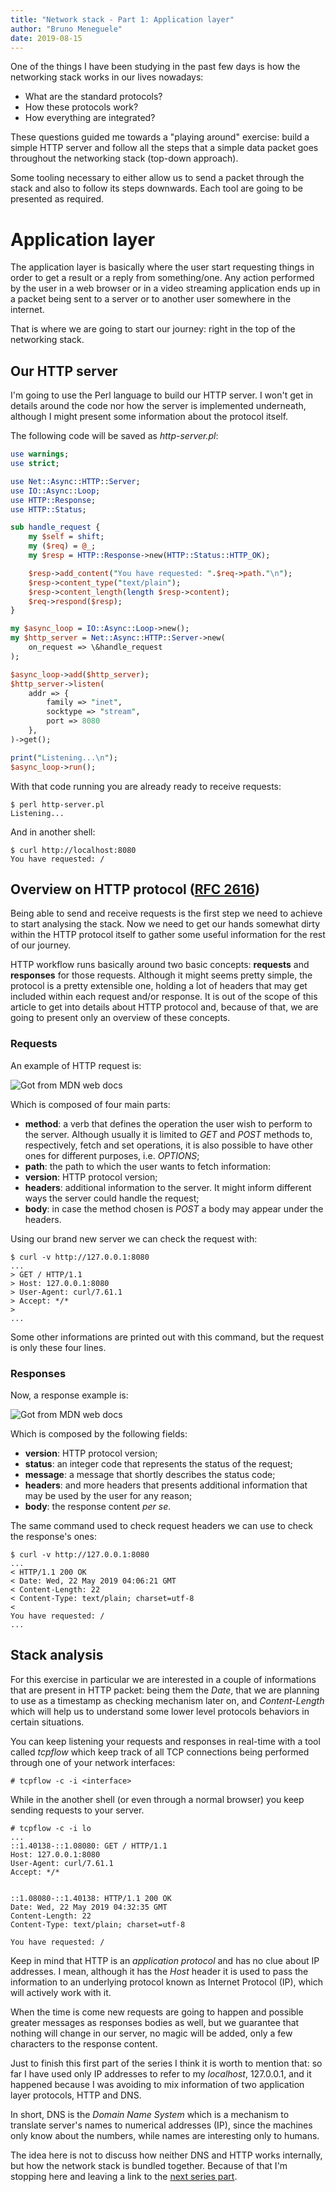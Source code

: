 ```yaml
---
title: "Network stack - Part 1: Application layer"
author: "Bruno Meneguele"
date: 2019-08-15
---
```


One of the things I have been studying in the past few days is how the
networking stack works in our lives nowadays:

* What are the standard protocols?
* How these protocols work?
* How everything are integrated?

These questions guided me towards a "playing around" exercise: build a simple
HTTP server and follow all the steps that a simple data packet goes throughout
the networking stack (top-down approach).

Some tooling necessary to either allow us to send a packet through the stack
and also to follow its steps downwards. Each tool are going to be presented as
required.

# Application layer

The application layer is basically where the user start requesting things in
order to get a result or a reply from something/one. Any action performed by
the user in a web browser or in a video streaming application ends up in a
packet being sent to a server or to another user somewhere in the internet.

That is where we are going to start our journey: right in the top of the
networking stack.

## Our HTTP server

I'm going to use the Perl language to build our HTTP server. I won't get in
details around the code nor how the server is implemented underneath, although
I might present some information about the protocol itself.

The following code will be saved as _http-server.pl_:

```perl
use warnings;
use strict;

use Net::Async::HTTP::Server;
use IO::Async::Loop;
use HTTP::Response;
use HTTP::Status;

sub handle_request {
    my $self = shift;
    my ($req) = @_;
    my $resp = HTTP::Response->new(HTTP::Status::HTTP_OK);

    $resp->add_content("You have requested: ".$req->path."\n");
    $resp->content_type("text/plain");
    $resp->content_length(length $resp->content);
    $req->respond($resp);
}

my $async_loop = IO::Async::Loop->new();
my $http_server = Net::Async::HTTP::Server->new(
    on_request => \&handle_request
);

$async_loop->add($http_server);
$http_server->listen(
    addr => {
        family => "inet",
        socktype => "stream",
        port => 8080
    },
)->get();

print("Listening...\n");
$async_loop->run();
```

With that code running you are already ready to receive requests:

```shell
$ perl http-server.pl
Listening...
```

And in another shell:

```shell
$ curl http://localhost:8080
You have requested: /
```

## Overview on HTTP protocol ([RFC 2616](https://tools.ietf.org/html/rfc2616))

Being able to send and receive requests is the first step we need to achieve to
start analysing the stack. Now we need to get our hands somewhat dirty within
the HTTP protocol itself to gather some useful information for the rest of our
journey.

HTTP workflow runs basically around two basic concepts: **requests** and
**responses** for those requests. Although it might seems pretty simple, the
protocol is a pretty extensible one, holding a lot of headers that may get
included within each request and/or response. It is out of the scope of this
article to get into details about HTTP protocol and, because of that, we are
going to present only an overview of these concepts.

### Requests

An example of HTTP request is:

![Got from MDN web docs](/imgs/http-request.png)

Which is composed of four main parts:

* **method**: a verb that defines the operation the user wish to perform to the
  server. Although usually it is limited to _GET_ and _POST_ methods to,
  respectively, fetch and set operations, it is also possible to have other
  ones for different purposes, i.e. _OPTIONS_;
* **path**: the path to which the user wants to fetch information:
* **version**: HTTP protocol version;
* **headers**: additional information to the server. It might inform different
  ways the server could handle the request;
* **body**: in case the method chosen is _POST_ a body may appear under the
  headers.

Using our brand new server we can check the request with:

```shell
$ curl -v http://127.0.0.1:8080
...
> GET / HTTP/1.1
> Host: 127.0.0.1:8080
> User-Agent: curl/7.61.1
> Accept: */*
>
...
```

Some other informations are printed out with this command, but the request is
only these four lines.

### Responses

Now, a response example is:

![Got from MDN web docs](/imgs/http-response.png)

Which is composed by the following fields:

* **version**: HTTP protocol version;
* **status**: an integer code that represents the status of the request;
* **message**: a message that shortly describes the status code;
* **headers**: and more headers that presents additional information that may be
  used by the user for any reason;
* **body**: the response content _per se_.

The same command used to check request headers we can use to check the
response's ones:

```shell
$ curl -v http://127.0.0.1:8080
...
< HTTP/1.1 200 OK
< Date: Wed, 22 May 2019 04:06:21 GMT
< Content-Length: 22
< Content-Type: text/plain; charset=utf-8
<
You have requested: /
...
```

## Stack analysis

For this exercise in particular we are interested in a couple of informations
that are present in HTTP packet: being them the _Date_, that we are planning to
use as a timestamp as checking mechanism later on, and _Content-Length_ which
will help us to understand some lower level protocols behaviors in certain
situations.

You can keep listening your requests and responses in real-time with a tool
called _tcpflow_ which keep track of all TCP connections being performed
through one of your network interfaces:

```shell
# tcpflow -c -i <interface>
```

While in the another shell (or even through a normal browser) you keep
sending requests to your server.

```shell
# tcpflow -c -i lo
...
::1.40138-::1.08080: GET / HTTP/1.1
Host: 127.0.0.1:8080
User-Agent: curl/7.61.1
Accept: */*


::1.08080-::1.40138: HTTP/1.1 200 OK
Date: Wed, 22 May 2019 04:32:35 GMT
Content-Length: 22
Content-Type: text/plain; charset=utf-8

You have requested: /
```

Keep in mind that HTTP is an *application protocol* and has no clue about IP
addresses. I mean, although it has the _Host_ header it is used to pass the
information to an underlying protocol known as Internet Protocol (IP), which
will actively work with it.

When the time is come new requests are going to happen and possible greater
messages as responses bodies as well, but we guarantee that nothing will change
in our server, no magic will be added, only a few characters to the response
content.

Just to finish this first part of the series I think it is worth to mention
that: so far I have used only IP addresses to refer to my _localhost_,
127.0.0.1, and it happened because I was avoiding to mix information of two
application layer protocols, HTTP and DNS.

In short, DNS is the _Domain Name System_ which is a mechanism to translate
server's names to numerical addresses (IP), since the machines only know about
the numbers, while names are interesting only to humans.

The idea here is not to discuss how neither DNS and HTTP works internally, but
how the network stack is bundled together. Because of that I'm stopping here
and leaving a link to the [next series part](/posts/net-stack-transport).
